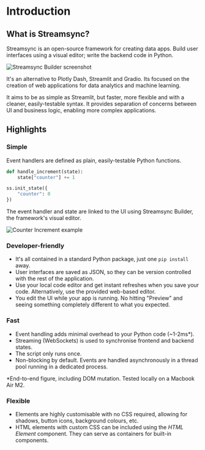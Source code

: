 ﻿# Introduction

## What is Streamsync?

Streamsync is an open-source framework for creating data apps. Build user interfaces using a visual editor; write the backend code in Python.

![Streamsync Builder screenshot](/sc1.png)

It's an alternative to Plotly Dash, Streamlit and Gradio. Its focused on the creation of web applications for data analytics and machine learning.

It aims to be as simple as Streamlit, but faster, more flexible and with a cleaner, easily-testable syntax. It provides separation of concerns between UI and business logic, enabling more complex applications.

## Highlights

### Simple
Event handlers are defined as plain, easily-testable Python functions.

```py
def handle_increment(state):
    state["counter"] += 1

ss.init_state({
    "counter": 0
})
```

The event handler and state are linked to the UI using Streamsync Builder, the framework's visual editor.

![Counter Increment example](/introduction.counter.gif)

### Developer-friendly
- It's all contained in a standard Python package, just one `pip install` away.
- User interfaces are saved as JSON, so they can be version controlled with the rest of the application.
- Use your local code editor and get instant refreshes when you save your code. Alternatively, use the provided web-based editor.
- You edit the UI while your app is running. No hitting "Preview" and seeing something completely different to what you expected.

### Fast
- Event handling adds minimal overhead to your Python code (~1-2ms*).
- Streaming (WebSockets) is used to synchronise frontend and backend states.
- The script only runs once.
- Non-blocking by default. Events are handled asynchronously in a thread pool running in a dedicated process.

*End-to-end figure, including DOM mutation. Tested locally on a Macbook Air M2.

### Flexible
- Elements are highly customisable with no CSS required, allowing for shadows, button icons, background colours, etc.
- HTML elements with custom CSS can be included using the _HTML Element_ component. They can serve as containers for built-in components.
  

